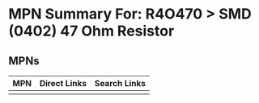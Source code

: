 



# MPN Summary For: R4O470 > SMD (0402) 47 Ohm Resistor

## MPNs
  

|MPN|Direct Links|Search Links|
| :--- | :--- | :--- |
||||
